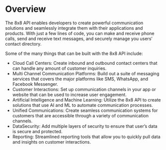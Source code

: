 # Overview

The 8x8 API enables developers to create powerful communication solutions and
seamlessly integrate them with their applications and products. With just a few
lines of code, you can make and receive phone calls, send and receive text
messages, and securely manage you users’ contact directory.

Some of the many things that can be built with the 8x8 API include:

- Cloud Call Centers: Create inbound and outbound contact centers that can
  handle any amount of customer inquiries.
- Multi Channel Communication Platforms: Build out a suite of messaging
  services that covers the major platforms like SMS, WhatsApp, and Facebook
  Messenger.
- Customer Interactions: Set up communication channels in your app or website
  that can be used to increase user engagement.
- Artificial Intelligence and Machine Learning: Utilize the 8x8 API to create
  solutions that use AI and ML to automate communication processes.
- Unified Communications: Create seamless communication systems for customers
  that are accessible through a variety of communication channels.
- DataSecurity: Add multiple layers of security to ensure that user’s data is
  secure and protected.
- Reporting: Streamlined reporting tools that allow you to quickly pull data
  and insights on customer interactions.
